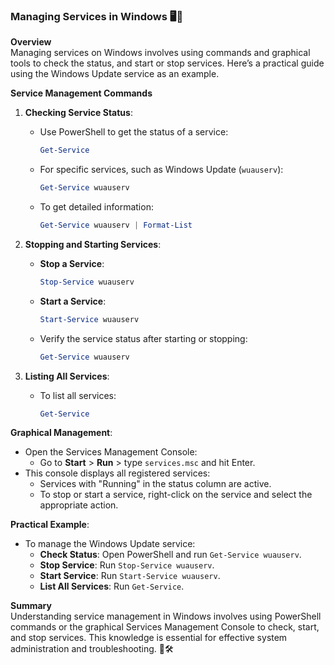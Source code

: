 ### Managing Services in Windows 🖥️🔄

**Overview**  
Managing services on Windows involves using commands and graphical tools to check the status, and start or stop services. Here’s a practical guide using the Windows Update service as an example.

**Service Management Commands**

1. **Checking Service Status**:
   - Use PowerShell to get the status of a service: 
     ```powershell
     Get-Service
     ```
   - For specific services, such as Windows Update (`wuauserv`):
     ```powershell
     Get-Service wuauserv
     ```
   - To get detailed information:
     ```powershell
     Get-Service wuauserv | Format-List
     ```

2. **Stopping and Starting Services**:
   - **Stop a Service**:
     ```powershell
     Stop-Service wuauserv
     ```
   - **Start a Service**:
     ```powershell
     Start-Service wuauserv
     ```
   - Verify the service status after starting or stopping:
     ```powershell
     Get-Service wuauserv
     ```

3. **Listing All Services**:
   - To list all services:
     ```powershell
     Get-Service
     ```

**Graphical Management**:
   - Open the Services Management Console:
     - Go to **Start** > **Run** > type `services.msc` and hit Enter.
   - This console displays all registered services:
     - Services with "Running" in the status column are active.
     - To stop or start a service, right-click on the service and select the appropriate action.

**Practical Example**:
   - To manage the Windows Update service:
     - **Check Status**: Open PowerShell and run `Get-Service wuauserv`.
     - **Stop Service**: Run `Stop-Service wuauserv`.
     - **Start Service**: Run `Start-Service wuauserv`.
     - **List All Services**: Run `Get-Service`.

**Summary**  
Understanding service management in Windows involves using PowerShell commands or the graphical Services Management Console to check, start, and stop services. This knowledge is essential for effective system administration and troubleshooting. 🔄🛠️